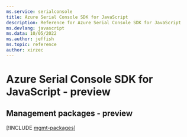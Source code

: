 ```yaml
---
ms.service: serialconsole
title: Azure Serial Console SDK for JavaScript
description: Reference for Azure Serial Console SDK for JavaScript
ms.devlang: javascript
ms.data: 10/05/2022
ms.author: jeffish
ms.topic: reference
author: xirzec
---
```

# Azure Serial Console SDK for JavaScript - preview

## Management packages - preview
[!INCLUDE [mgmt-packages](serial-console-mgmt-index.md)]
